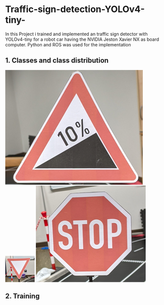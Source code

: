 # Traffic-sign-detection-YOLOv4-tiny-
  In this Project i trained and implemented an traffic sign detector with YOLOv4-tiny for a robot car having the NVIDIA Jeston Xavier NX as board computer. Python and ROS was used for the implementation

## 1. Classes and class distribution
![An image](img/0.png) <!-- .element height="15%" width="15%" -->
![An image](img/1.png) <!-- .element height="15%" width="15%" -->
![An image](img/2.png) <!-- .element height="15%" width="15%" -->

## 2. Training

